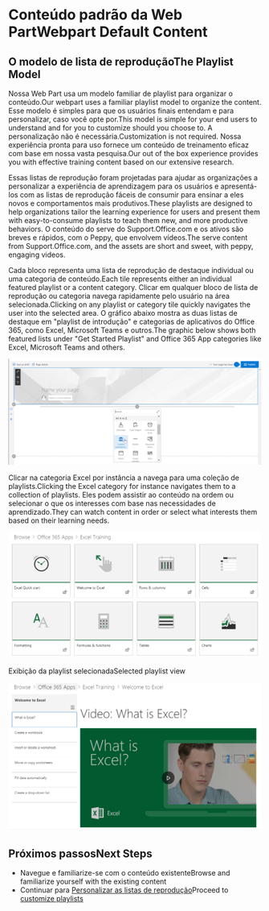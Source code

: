# <a name="webpart-default-content"></a><span data-ttu-id="979e8-101">Conteúdo padrão da Web Part</span><span class="sxs-lookup"><span data-stu-id="979e8-101">Webpart Default Content</span></span>

## <a name="the-playlist-model"></a><span data-ttu-id="979e8-102">O modelo de lista de reprodução</span><span class="sxs-lookup"><span data-stu-id="979e8-102">The Playlist Model</span></span>

<span data-ttu-id="979e8-103">Nossa Web Part usa um modelo familiar de playlist para organizar o conteúdo.</span><span class="sxs-lookup"><span data-stu-id="979e8-103">Our webpart uses a familiar playlist model to organize the content.</span></span>  <span data-ttu-id="979e8-104">Esse modelo é simples para que os usuários finais entendam e para personalizar, caso você opte por.</span><span class="sxs-lookup"><span data-stu-id="979e8-104">This model is simple for your end users to understand and for you to customize should you choose to.</span></span>  <span data-ttu-id="979e8-105">A personalização não é necessária.</span><span class="sxs-lookup"><span data-stu-id="979e8-105">Customization is not required.</span></span>  <span data-ttu-id="979e8-106">Nossa experiência pronta para uso fornece um conteúdo de treinamento eficaz com base em nossa vasta pesquisa.</span><span class="sxs-lookup"><span data-stu-id="979e8-106">Our out of the box experience provides you with effective training content based on our extensive research.</span></span>

<span data-ttu-id="979e8-107">Essas listas de reprodução foram projetadas para ajudar as organizações a personalizar a experiência de aprendizagem para os usuários e apresentá-los com as listas de reprodução fáceis de consumir para ensinar a eles novos e comportamentos mais produtivos.</span><span class="sxs-lookup"><span data-stu-id="979e8-107">These playlists are designed to help organizations tailor the learning experience for users and present them with easy-to-consume playlists to teach them new, and more productive behaviors.</span></span> <span data-ttu-id="979e8-108">O conteúdo do serve do Support.Office.com e os ativos são breves e rápidos, com o Peppy, que envolvem vídeos.</span><span class="sxs-lookup"><span data-stu-id="979e8-108">The serve content from Support.Office.com, and the assets are short and sweet, with peppy, engaging videos.</span></span> 

<span data-ttu-id="979e8-109">Cada bloco representa uma lista de reprodução de destaque individual ou uma categoria de conteúdo.</span><span class="sxs-lookup"><span data-stu-id="979e8-109">Each tile represents either an individual featured playlist or a content category.</span></span> <span data-ttu-id="979e8-110">Clicar em qualquer bloco de lista de reprodução ou categoria navega rapidamente pelo usuário na área selecionada.</span><span class="sxs-lookup"><span data-stu-id="979e8-110">Clicking on any playlist or category tile quickly navigates the user into the selected area.</span></span> <span data-ttu-id="979e8-111">O gráfico abaixo mostra as duas listas de destaque em "playlist de introdução" e categorias de aplicativos do Office 365, como Excel, Microsoft Teams e outros.</span><span class="sxs-lookup"><span data-stu-id="979e8-111">The graphic below shows both featured lists under "Get Started Playlist" and Office 365 App categories like Excel, Microsoft Teams and others.</span></span> 

![Exibição padrão da Web Part](media/clo365addwebpart.png)

<span data-ttu-id="979e8-113">Clicar na categoria Excel por instância a navega para uma coleção de playlists.</span><span class="sxs-lookup"><span data-stu-id="979e8-113">Clicking the Excel category for instance navigates them to a collection of playlists.</span></span>  <span data-ttu-id="979e8-114">Eles podem assistir ao conteúdo na ordem ou selecionar o que os interesses com base nas necessidades de aprendizado.</span><span class="sxs-lookup"><span data-stu-id="979e8-114">They can watch content in order or select what interests them based on their learning needs.</span></span> 

![Playlist de WebPart](media/clo365exceltraining.png)

<span data-ttu-id="979e8-116">Exibição da playlist selecionada</span><span class="sxs-lookup"><span data-stu-id="979e8-116">Selected playlist view</span></span>

![Playlist do Excel](media/clo365excelplaylist.png)

## <a name="next-steps"></a><span data-ttu-id="979e8-118">Próximos passos</span><span class="sxs-lookup"><span data-stu-id="979e8-118">Next Steps</span></span>

- <span data-ttu-id="979e8-119">Navegue e familiarize-se com o conteúdo existente</span><span class="sxs-lookup"><span data-stu-id="979e8-119">Browse and familiarize yourself with the existing content</span></span>
- <span data-ttu-id="979e8-120">Continuar para [Personalizar as listas de reprodução](customplaylists.md)</span><span class="sxs-lookup"><span data-stu-id="979e8-120">Proceed to [customize playlists](customplaylists.md)</span></span>